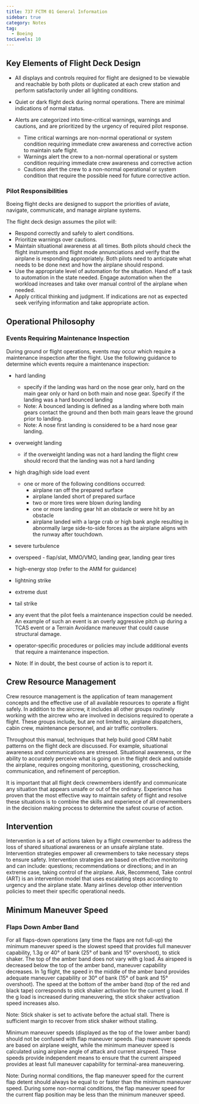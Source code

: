 ```yaml
---
title: 737 FCTM 01 General Information
sidebar: true
category: Notes
tag:
  - Boeing
tocLevels: 10
---
```


## Key Elements of Flight Deck Design

- All displays and controls required for flight are designed to be viewable and reachable by both pilots or duplicated at each crew station and perform satisfactorily under all lighting conditions.

- Quiet or dark flight deck during normal operations. There are minimal indications of normal status.

- Alerts are categorized into time-critical warnings, warnings and cautions, and are prioritized by the urgency of required pilot response.
  - Time critical warnings are non-normal operational or system condition requiring immediate crew awareness and corrective action to maintain safe flight.
  - Warnings alert the crew to a non-normal operational or system condition requiring immediate crew awareness and corrective action
  - Cautions alert the crew to a non-normal operational or system condition that require the possible need for future corrective action.

<AudioPlayer src= "/Boeing/737FCTM01/All displays and controls required for flight are designed.mp3"></AudioPlayer>

### Pilot Responsibilities

Boeing flight decks are designed to support the priorities of aviate, navigate, communicate, and manage airplane systems.

<AudioPlayer src= "/Boeing/737FCTM01/Boeing flight decks are designed.mp3"></AudioPlayer>

The flight deck design assumes the pilot will:

- Respond correctly and safely to alert conditions.
- Prioritize warnings over cautions.
- Maintain situational awareness at all times. Both pilots should check the flight instruments and flight mode annunciations and verify that the airplane is responding appropriately. Both pilots need to anticipate what needs to be done next and how the airplane should respond.
- Use the appropriate level of automation for the situation. Hand off a task to automation in the state needed. Engage automation when the workload increases and take over manual control of the airplane when needed.
- Apply critical thinking and judgment. If indications are not as expected seek verifying information and take appropriate action.

<AudioPlayer src= "/Boeing/737FCTM01/The flight deck design assumes the pilot.mp3"></AudioPlayer>

## Operational Philosophy

### Events Requiring Maintenance Inspection

During ground or flight operations, events may occur which require a maintenance inspection after the flight. Use the following guidance to determine which events require a maintenance inspection:

- hard landing

  - specify if the landing was hard on the nose gear only, hard on the main gear only or hard on both main and nose gear. Specify if the landing was a hard bounced landing
  - Note: A bounced landing is defined as a landing where both main gears contact the ground and then both main gears leave the ground prior to landing.
  - Note: A nose first landing is considered to be a hard nose gear landing.

- overweight landing

  - if the overweight landing was not a hard landing the flight crew should record that the landing was not a hard landing

- high drag/high side load event

  - one or more of the following conditions occurred:
    - airplane ran off the prepared surface
    - airplane landed short of prepared surface
    - two or more tires were blown during landing
    - one or more landing gear hit an obstacle or were hit by an obstacle
    - airplane landed with a large crab or high bank angle resulting in abnormally large side-to-side forces as the airplane aligns with the runway after touchdown.

- severe turbulence
- overspeed - flap/slat, MMO/VMO, landing gear, landing gear tires
- high-energy stop (refer to the AMM for guidance)
- lightning strike
- extreme dust
- tail strike
- any event that the pilot feels a maintenance inspection could be needed. An example of such an event is an overly aggressive pitch up during a TCAS event or a Terrain Avoidance maneuver that could cause structural damage.
- operator-specific procedures or policies may include additional events that require a maintenance inspection.
- Note: If in doubt, the best course of action is to report it.

<AudioPlayer src= "/Boeing/737FCTM01/During ground or flight operations.mp3"></AudioPlayer>

## Crew Resource Management

Crew resource management is the application of team management concepts and the effective use of all available resources to operate a flight safely. In addition to the aircrew, it includes all other groups routinely working with the aircrew who are involved in decisions required to operate a flight. These groups include, but are not limited to, airplane dispatchers, cabin crew, maintenance personnel, and air traffic controllers.

Throughout this manual, techniques that help build good CRM habit patterns on the flight deck are discussed. For example, situational awareness and communications are stressed. Situational awareness, or the ability to accurately perceive what is going on in the flight deck and outside the airplane, requires ongoing monitoring, questioning, crosschecking, communication, and refinement of perception.

It is important that all flight deck crewmembers identify and communicate any situation that appears unsafe or out of the ordinary. Experience has proven that the most effective way to maintain safety of flight and resolve these situations is to combine the skills and experience of all crewmembers in the decision making process to determine the safest course of action.

<AudioPlayer src= "/Boeing/737FCTM01/Crew resource management is the application of team.mp3"></AudioPlayer>

## Intervention

Intervention is a set of actions taken by a flight crewmember to address the loss of shared situational awareness or an unsafe airplane state. Intervention strategies empower all crewmembers to take necessary steps to ensure safety. Intervention strategies are based on effective monitoring and can include: questions; recommendations or directions; and in an extreme case, taking control of the airplane. Ask, Recommend, Take control (ART) is an intervention model that uses escalating steps according to urgency and the airplane state. Many airlines develop other intervention policies to meet their specific operational needs.

<AudioPlayer src= "/Boeing/737FCTM01/Intervention is a set of actions taken by a flight .mp3"></AudioPlayer>

## Minimum Maneuver Speed

### Flaps Down Amber Band

For all flaps-down operations (any time the flaps are not full-up) the minimum maneuver speed is the slowest speed that provides full maneuver capability, 1.3g or 40° of bank (25° of bank and 15° overshoot), to stick shaker. The top of the amber band does not vary with g load.
As airspeed is decreased below the top of the amber band, maneuver capability decreases. In 1g flight, the speed in the middle of the amber band provides adequate maneuver capability or 30° of bank (15° of bank and 15° overshoot).
The speed at the bottom of the amber band (top of the red and black tape) corresponds to stick shaker activation for the current g load. If the g load is increased during maneuvering, the stick shaker activation speed increases also.

Note: Stick shaker is set to activate before the actual stall. There is sufficient margin to recover from stick shaker without stalling.

<AudioPlayer src= "/Boeing/737FCTM01/For all flaps-down operations the minimum maneuver.mp3"></AudioPlayer>

Minimum maneuver speeds (displayed as the top of the lower amber band) should not be confused with flap maneuver speeds. Flap maneuver speeds are based on airplane weight, while the minimum maneuver speed is calculated using airplane angle of attack and current airspeed. These speeds provide independent means to ensure that the current airspeed provides at least full maneuver capability for terminal-area maneuvering.

Note: During normal conditions, the flap maneuver speed for the current flap detent should always be equal to or faster than the minimum maneuver speed. During some non-normal conditions, the flap maneuver speed for the current flap position may be less than the minimum maneuver speed.

<AudioPlayer src= "/Boeing/737FCTM01/Minimum maneuver speeds should not be confused .mp3"></AudioPlayer>
